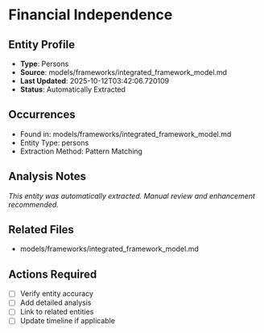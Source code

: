 # Financial Independence

## Entity Profile
- **Type**: Persons
- **Source**: models/frameworks/integrated_framework_model.md
- **Last Updated**: 2025-10-12T03:42:06.720109
- **Status**: Automatically Extracted

## Occurrences
- Found in: models/frameworks/integrated_framework_model.md
- Entity Type: persons
- Extraction Method: Pattern Matching

## Analysis Notes
*This entity was automatically extracted. Manual review and enhancement recommended.*

## Related Files
- models/frameworks/integrated_framework_model.md

## Actions Required
- [ ] Verify entity accuracy
- [ ] Add detailed analysis
- [ ] Link to related entities
- [ ] Update timeline if applicable
